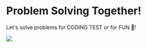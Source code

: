 # Problem Solving Together!
Let's solve problems for CODING TEST or for FUN 🙂!

<img src="https://img.shields.io/badge/C-00599C?style=flat-square&logo=C&logoColor=white"/>

